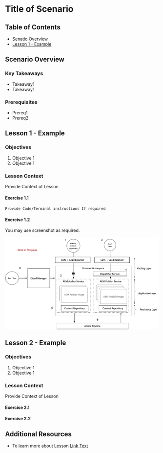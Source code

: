 # Title of Scenario

## Table of Contents
* [Senatio Overview](#lab-overview)
* [Lesson 1 - Example](#lesson-1---example)

## Scenario Overview

### Key Takeaways

* Takeaway1
* Takeaway1

### Prerequisites

* Prereq1
* Prereq2

## Lesson 1 - Example

### Objectives
1. Objective 1  
2. Objective 1  
### Lesson Context
Provide Context of Lesson
#### Exercise 1.1

```
Provide Code/Terminal instructions If required
```
#### Exercise 1.2

You may use screenshot as required.

![Sample Image](1_Deploy_Custom_Project/assets/architecture.png)

## Lesson 2 - Example

### Objectives
1. Objective 1  
2. Objective 1  
### Lesson Context
Provide Context of Lesson
#### Exercise 2.1
#### Exercise 2.2


## Additional Resources
* To learn more about Lesson [Link Text](LinkURL)